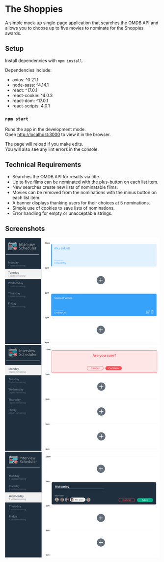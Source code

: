 # The Shoppies

A simple mock-up single-page application that searches the OMDB API and allows you to choose up to five movies to nominate for the Shoppies awards.

## Setup

Install dependencies with `npm install`.

Dependencies include:

- axios: ^0.21.1
- node-sass: ^4.14.1
- react: ^17.0.1
- react-cookie: ^4.0.3
- react-dom: ^17.0.1
- react-scripts: 4.0.1

### `npm start`

Runs the app in the development mode.\
Open [http://localhost:3000](http://localhost:3000) to view it in the browser.

The page will reload if you make edits.\
You will also see any lint errors in the console.

## Technical Requirements

- Searches the OMDB API for results via title.
- Up to five films can be nominated with the plus-button on each list item.
- New searches create new lists of nominatable films.
- Movies can be removed from the nominations with the minus button on each list item.
- A banner displays thanking users for their choices at 5 nominations.
- Simple use of cookies to save lists of nominations.
- Error handling for empty or unacceptable strings.

## Screenshots

!["Show Appointments"](https://github.com/Ibirn/scheduler/blob/master/docs/ShowAppt.png)
!["Cancel Appointments"](https://github.com/Ibirn/scheduler/blob/master/docs/CancelAppt.png)
!["Add Appointments"](https://github.com/Ibirn/scheduler/blob/master/docs/EditAppt.png)
